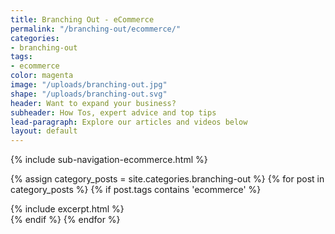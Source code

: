 ```yaml
---
title: Branching Out - eCommerce
permalink: "/branching-out/ecommerce/"
categories:
- branching-out
tags:
- ecommerce
color: magenta
image: "/uploads/branching-out.jpg"
shape: "/uploads/branching-out.svg"
header: Want to expand your business?
subheader: How Tos, expert advice and top tips
lead-paragraph: Explore our articles and videos below
layout: default
---
```


{% include sub-navigation-ecommerce.html %}

<div class="category__content__wrap">
<div class="row category__content" id="category__content">


{% assign category_posts = site.categories.branching-out %}
{% for post in category_posts %}
{% if post.tags contains 'ecommerce' %}
<div class="small-12 medium-6 large-4 columns">
{% include excerpt.html %}
</div>
{% endif %}
{% endfor %}
</div>
</div>